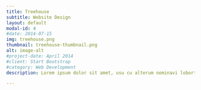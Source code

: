 ```yaml
---
title: Treehouse
subtitle: Website Design
layout: default
modal-id: 4
#date: 2014-07-15
img: treehouse.png
thumbnail: treehouse-thumbnail.png
alt: image-alt
#project-date: April 2014
#client: Start Bootstrap
#category: Web Development
description: Lorem ipsum dolor sit amet, usu cu alterum nominavi lobortis. At duo novum diceret. Tantas apeirian vix et, usu sanctus postulant inciderint ut, populo diceret necessitatibus in vim. Cu eum dicam feugiat noluisse.

---
```

